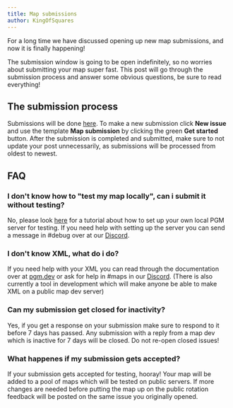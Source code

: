 ```yaml
---
title: Map submissions
author: KingOfSquares
---
```


For a long time we have discussed opening up new map submissions, and now it is finally happening!

The submission window is going to be open indefinitely, so no worries about submitting your map super fast. This post will go through the submission process and answer some obvious questions, be sure to read everything! 

## The submission process

Submissions will be done [here](https://github.com/OvercastCommunity/CommunityMaps/issues). To make a new submission click **New issue** and use the template **Map submission** by clicking the green **Get started** button. After the submission is completed and submitted, make sure to not update your post unnecessarily, as submissions will be processed from oldest to newest.


## FAQ

### I don't know how to "test my map locally", can i submit it without testing?

No, please look [here](https://github.com/PGMDev/PGM/blob/master/docs/RUNNING.md) for a tutorial about how to set up your own local PGM server for testing. If you need help with setting up the server you can send a message in #debug over at our [Discord](https://discord.gg/CvJGbrV).

### I don't know XML, what do i do?

If you need help with your XML you can read through the documentation over at [pgm.dev](https://pgm.dev) or ask for help in #maps in our [Discord](https://discord.gg/CvJGbrV). (There is also currently a tool in development which will make anyone be able to make XML on a public map dev server)

### Can my submission get closed for inactivity?

Yes, if you get a response on your submission make sure to respond to it before 7 days has passed. Any submission with a reply from a map dev which is inactive for 7 days will be closed. Do not re-open closed issues!

### What happenes if my submission gets accepted?
If your submission gets accepted for testing, hooray! Your map will be added to a pool of maps which will be tested on public servers. If more changes are needed before putting the map up on the public rotation feedback will be posted on the same issue you originally opened.
